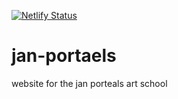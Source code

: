 [![Netlify Status](https://api.netlify.com/api/v1/badges/271daa86-20af-4112-bd3e-9e96d07d2baa/deploy-status)](https://app.netlify.com/sites/jan-portaels/deploys)
# jan-portaels
 website for the jan porteals art school
